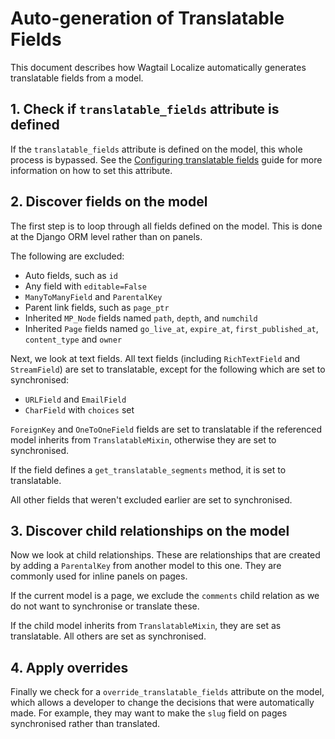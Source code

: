 # Auto-generation of Translatable Fields

This document describes how Wagtail Localize automatically generates translatable fields from a model.

## 1. Check if `translatable_fields` attribute is defined

If the `translatable_fields` attribute is defined on the model, this whole process is bypassed.
See the [Configuring translatable fields](/how-to/field-configuration) guide for more information on how to set this attribute.

## 2. Discover fields on the model

The first step is to loop through all fields defined on the model. This is done at the Django ORM level rather than on panels.

The following are excluded:

-   Auto fields, such as `id`
-   Any field with `editable=False`
-   `ManyToManyField` and `ParentalKey`
-   Parent link fields, such as `page_ptr`
-   Inherited `MP_Node` fields named `path`, `depth`, and `numchild`
-   Inherited `Page` fields named `go_live_at`, `expire_at`, `first_published_at`, `content_type` and `owner`

Next, we look at text fields. All text fields (including `RichTextField` and `StreamField`) are set to translatable,
except for the following which are set to synchronised:

-   `URLField` and `EmailField`
-   `CharField` with `choices` set

`ForeignKey` and `OneToOneField` fields are set to translatable if the referenced model inherits from
`TranslatableMixin`, otherwise they are set to synchronised.

If the field defines a `get_translatable_segments` method, it is set to translatable.

All other fields that weren't excluded earlier are set to synchronised.

## 3. Discover child relationships on the model

Now we look at child relationships. These are relationships that are created by adding a `ParentalKey` from another model
to this one. They are commonly used for inline panels on pages.

If the current model is a page, we exclude the `comments` child relation as we do not want to synchronise or translate these.

If the child model inherits from `TranslatableMixin`, they are set as translatable. All others are set as synchronised.

## 4. Apply overrides

Finally we check for a `override_translatable_fields` attribute on the model, which allows a developer to change
the decisions that were automatically made. For example, they may want to make the `slug` field on pages synchronised
rather than translated.

